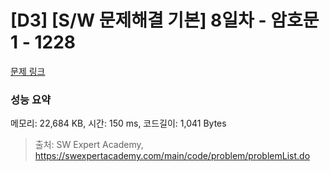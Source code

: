 # [D3] [S/W 문제해결 기본] 8일차 - 암호문1 - 1228 

[문제 링크](https://swexpertacademy.com/main/code/problem/problemDetail.do?contestProbId=AV14w-rKAHACFAYD) 

### 성능 요약

메모리: 22,684 KB, 시간: 150 ms, 코드길이: 1,041 Bytes



> 출처: SW Expert Academy, https://swexpertacademy.com/main/code/problem/problemList.do